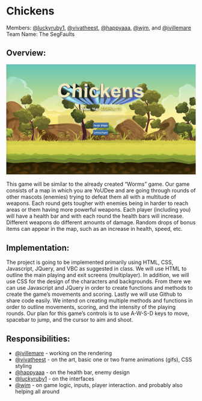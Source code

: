 # Chickens

Members: [@luckyruby1](//github.com/luckyruby1), [@vivatheest](//github.com/vivatheest), [@happyaaa](github.com/happyaaa), [@wjm](//github.com/wjm), and [@jvillemare](//github.com/jvillemare)
Team Name: The SegFaults

## Overview:

[![Titlescreen](rsc/img/titlescreen.png)](https://474.wjm2038.me/)

This game will be similar to the already created “Worms” game. Our game consists of a map in which you are YoUDee and are going through rounds of other mascots (enemies) trying to defeat them all with a multitude of weapons. Each round gets tougher with enemies being in harder to reach areas or them having more powerful weapons. Each player (including you) will have a health bar and with each round the health bars will increase. Different weapons do different amounts of damage. Random drops of bonus items can appear in the map, such as an increase in health, speed, etc.

## Implementation:

The project is going to be implemented primarily using HTML, CSS, Javascript, JQuery, and VBC as suggested in class. We will use HTML to outline the main playing and exit screens (multiplayer). In addition, we will use CSS for the design of the characters and backgrounds. From there we can use Javascript and JQuery in order to create functions and methods to create the game’s movements and scoring. Lastly we will use Github to share code easily. We intend on creating multiple methods and functions in order to outline movements, scoring, and the intensity of the playing rounds. Our plan for this game’s controls is to use A-W-S-D keys to move, spacebar to jump, and the cursor to aim and shoot.

## Responsibilities:
 - [@jvillemare](//github.com/jvillemare) - working on the rendering
 - [@vivatheest](//github.com/vivatheest) - on the art, basic one or two frame animations (gifs), CSS styling
 - [@happyaaa](//github.com/happyaaa) - on the health bar, enemy design
 - [@luckyruby1](//github.com/luckyruby1) -  on the interfaces
 - [@wjm](//github.com/wjm) - on game logic, inputs, player interaction. and probably also helping all around
